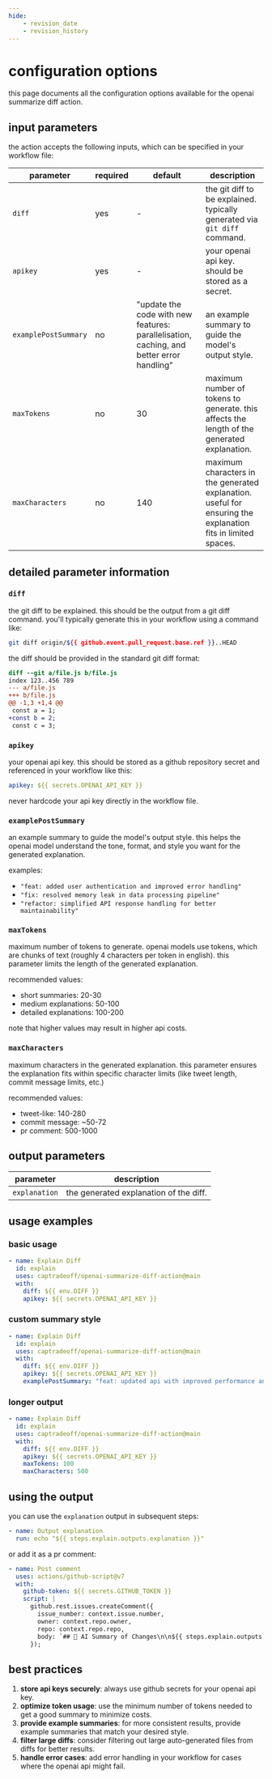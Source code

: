```yaml
---
hide:
    - revision_date
    - revision_history
---
```


# configuration options

this page documents all the configuration options available for the openai summarize diff action.

## input parameters

the action accepts the following inputs, which can be specified in your workflow file:

| parameter | required | default | description |
|-----------|----------|---------|-------------|
| `diff` | yes | - | the git diff to be explained. typically generated via `git diff` command. |
| `apikey` | yes | - | your openai api key. should be stored as a secret. |
| `examplePostSummary` | no | "update the code with new features: parallelisation, caching, and better error handling" | an example summary to guide the model's output style. |
| `maxTokens` | no | 30 | maximum number of tokens to generate. this affects the length of the generated explanation. |
| `maxCharacters` | no | 140 | maximum characters in the generated explanation. useful for ensuring the explanation fits in limited spaces. |

## detailed parameter information

### `diff`

the git diff to be explained. this should be the output from a git diff command. you'll typically generate this in your workflow using a command like:

```bash
git diff origin/${{ github.event.pull_request.base.ref }}..HEAD
```

the diff should be provided in the standard git diff format:

```diff
diff --git a/file.js b/file.js
index 123..456 789
--- a/file.js
+++ b/file.js
@@ -1,3 +1,4 @@
 const a = 1;
+const b = 2;
 const c = 3;
```

### `apikey`

your openai api key. this should be stored as a github repository secret and referenced in your workflow like this:

```yaml
apikey: ${{ secrets.OPENAI_API_KEY }}
```

never hardcode your api key directly in the workflow file.

### `examplePostSummary`

an example summary to guide the model's output style. this helps the openai model understand the tone, format, and style you want for the generated explanation.

examples:

- `"feat: added user authentication and improved error handling"`
- `"fix: resolved memory leak in data processing pipeline"`
- `"refactor: simplified API response handling for better maintainability"`

### `maxTokens`

maximum number of tokens to generate. openai models use tokens, which are chunks of text (roughly 4 characters per token in english). this parameter limits the length of the generated explanation.

recommended values:
- short summaries: 20-30
- medium explanations: 50-100
- detailed explanations: 100-200

note that higher values may result in higher api costs.

### `maxCharacters`

maximum characters in the generated explanation. this parameter ensures the explanation fits within specific character limits (like tweet length, commit message limits, etc.)

recommended values:
- tweet-like: 140-280
- commit message: ~50-72
- pr comment: 500-1000

## output parameters

| parameter | description |
|-----------|-------------|
| `explanation` | the generated explanation of the diff. |

## usage examples

### basic usage

```yaml
- name: Explain Diff
  id: explain
  uses: captradeoff/openai-summarize-diff-action@main
  with:
    diff: ${{ env.DIFF }}
    apikey: ${{ secrets.OPENAI_API_KEY }}
```

### custom summary style

```yaml
- name: Explain Diff
  id: explain
  uses: captradeoff/openai-summarize-diff-action@main
  with:
    diff: ${{ env.DIFF }}
    apikey: ${{ secrets.OPENAI_API_KEY }}
    examplePostSummary: "feat: updated api with improved performance and better error messages"
```

### longer output

```yaml
- name: Explain Diff
  id: explain
  uses: captradeoff/openai-summarize-diff-action@main
  with:
    diff: ${{ env.DIFF }}
    apikey: ${{ secrets.OPENAI_API_KEY }}
    maxTokens: 100
    maxCharacters: 500
```

## using the output

you can use the `explanation` output in subsequent steps:

```yaml
- name: Output explanation
  run: echo "${{ steps.explain.outputs.explanation }}"
```

or add it as a pr comment:

```yaml
- name: Post comment
  uses: actions/github-script@v7
  with:
    github-token: ${{ secrets.GITHUB_TOKEN }}
    script: |
      github.rest.issues.createComment({
        issue_number: context.issue.number,
        owner: context.repo.owner,
        repo: context.repo.repo,
        body: `## 🤖 AI Summary of Changes\n\n${{ steps.explain.outputs.explanation }}`
      });
```

## best practices

1. **store api keys securely**: always use github secrets for your openai api key.
2. **optimize token usage**: use the minimum number of tokens needed to get a good summary to minimize costs.
3. **provide example summaries**: for more consistent results, provide example summaries that match your desired style.
4. **filter large diffs**: consider filtering out large auto-generated files from diffs for better results.
5. **handle error cases**: add error handling in your workflow for cases where the openai api might fail. 